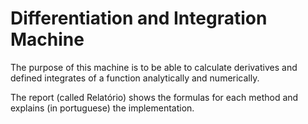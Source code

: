 # Differentiation and Integration Machine

The purpose of this machine is to be able to calculate derivatives and defined integrates of a function analytically and numerically.

The report (called Relatório) shows the formulas for each method and explains (in portuguese) the implementation.